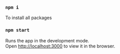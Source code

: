 ### `npm i`

To install all packages

### `npm start`


Runs the app in the development mode.<br />
Open [http://localhost:3000](http://localhost:3000) to view it in the browser.